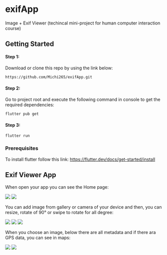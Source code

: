 # exifApp
Image + Exif Viewer (techincal mini-project for human computer interaction course)

## Getting Started

#### Step 1: 
Download or clone this repo by using the link below:
```bash
https://github.com/Michi265/exifApp.git
```
#### Step 2: 
Go to project root and execute the following command in console to get the required dependencies:
```bash
flutter pub get 
```
#### Step 3:
```bash
flutter run 
```
### Prerequisites

To install flutter follow this link: https://flutter.dev/docs/get-started/install

## Exif Viewer App

When open your app you can see the Home page:

![](images/home.png)  ![](images/app.png)

You can add image from gallery or camera of your device and then, you can resize, rotate of 90° or swipe to rotate for all degree: 

![](images/resize.png) ![](images/rotate.png) ![](images/swipe.png)

When you choose an image, below there are all metadata and if there ara GPS data, you can see in maps:


![](images/data.png) ![](images/map.png)
